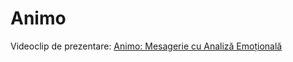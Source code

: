 # Animo

Videoclip de prezentare: [Animo: Mesagerie cu Analiză Emoțională](https://youtu.be/ixTy7R3cJ18)
